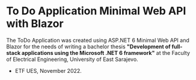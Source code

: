 # To Do Application Minimal Web API with Blazor
The ToDo Application was created using ASP.NET 6 Minimal Web API and Blazor for the needs of writing a bachelor thesis **"Development of full-stack applications using the Microsoft .NET 6 framework"** at the Faculty of Electrical Engineering, University of East Sarajevo.
- ETF UES, November 2022.
